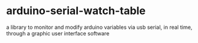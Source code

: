 # arduino-serial-watch-table
a library to monitor and modify arduino variables via usb serial, in real time, through a graphic user interface software
